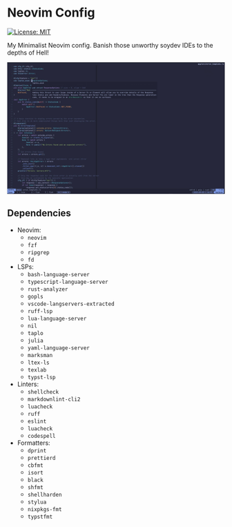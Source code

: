 # Neovim Config

[![License: MIT](https://img.shields.io/badge/License-MIT-yellow.svg)](https://opensource.org/licenses/MIT)

My Minimalist Neovim config.
Banish those unworthy soydev IDEs to the depths of Hell!

![Screenshot](./screenshot.jpg)

## Dependencies

- Neovim:
  - `neovim`
  - `fzf`
  - `ripgrep`
  - `fd`
- LSPs:
  - `bash-language-server`
  - `typescript-language-server`
  - `rust-analyzer`
  - `gopls`
  - `vscode-langservers-extracted`
  - `ruff-lsp`
  - `lua-language-server`
  - `nil`
  - `taplo`
  - `julia`
  - `yaml-language-server`
  - `marksman`
  - `ltex-ls`
  - `texlab`
  - `typst-lsp`
- Linters:
  - `shellcheck`
  - `markdownlint-cli2`
  - `luacheck`
  - `ruff`
  - `eslint`
  - `luacheck`
  - `codespell`
- Formatters:
  - `dprint`
  - `prettierd`
  - `cbfmt`
  - `isort`
  - `black`
  - `shfmt`
  - `shellharden`
  - `stylua`
  - `nixpkgs-fmt`
  - `typstfmt`
